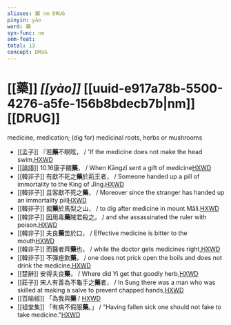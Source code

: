 ```yaml
---
aliases: 藥 nm DRUG
pinyin: yào
word: 藥
syn-func: nm
sem-feat: 
total: 13
concept: DRUG 
---
```

# [[藥]] *[[yào]]*  [[uuid-e917a78b-5500-4276-a5fe-156b8bdecb7b|nm]] [[DRUG]]
medicine, medication; (dig for) medicinal roots, herbs or mushrooms
 - [[孟子]] 『若**藥**不瞑眩， / 'If the medicine does not make the head swim,[HXWD](https://hxwd.org/textview.html?location=KR1h0001_tls_005-2a.22)
 - [[論語]] 10.16康子饋**藥**， / When Kāngzǐ sent a gift of medicine[HXWD](https://hxwd.org/textview.html?location=KR1h0004_tls_010-33a.2)
 - [[韓非子]] 有獻不死之**藥**於荊王者， / Someone handed up a pill of immortality to the King of Jīng.[HXWD](https://hxwd.org/textview.html?location=KR3c0005_tls_022-36a.2)
 - [[韓非子]] 且客獻不死之**藥**， / Moreover since the stranger has handed up an immortality pill[HXWD](https://hxwd.org/textview.html?location=KR3c0005_tls_022-38a.2)
 - [[韓非子]] 掘**藥**於馬梨之山， / to dig after medicine in mount Mǎlì.[HXWD](https://hxwd.org/textview.html?location=KR3c0005_tls_031-61a.11)
 - [[韓非子]] 因用毒**藥**賊君殺之。 / and she assassinated the ruler with poison.[HXWD](https://hxwd.org/textview.html?location=KR3c0005_tls_031-77a.6)
 - [[韓非子]] 夫良**藥**苦於口， / Effective medicine is bitter to the mouth[HXWD](https://hxwd.org/textview.html?location=KR3c0005_tls_032-30a.2)
 - [[韓非子]] 而醫者齊**藥**也， / while the doctor gets medicines right,[HXWD](https://hxwd.org/textview.html?location=KR3c0005_tls_043-16a.3)
 - [[韓非子]] 不彈痤飲**藥**， / one does not prick open the boils and does not drink the medicine,[HXWD](https://hxwd.org/textview.html?location=KR3c0005_tls_046-7a.10)
 - [[楚辭]] 安得夫良**藥**， / Where did Yì get that goodly herb,[HXWD](https://hxwd.org/textview.html?location=KR4a0001_tls_003-4a.45)
 - [[莊子]] 宋人有善為不龜手之**藥**者， / In Sung there was a man who was skilled at making a salve to prevent chapped hands,[HXWD](https://hxwd.org/textview.html?location=KR5c0126_tls_001-14a.4)
 - [[百喻經]] 「為我與**藥** / [HXWD](https://hxwd.org/textview.html?location=KR6b0066_T_001-0545a.67)
 - [[祖堂集]] 「有病不假服**藥**。」 / "Having fallen sick one should not fake to take medicine."[HXWD](https://hxwd.org/textview.html?location=KR6q0002_Yan_006-2039a.33)